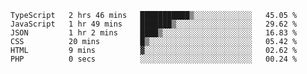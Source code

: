 <!--START_SECTION:waka-->

```text
TypeScript   2 hrs 46 mins   ███████████▒░░░░░░░░░░░░░   45.05 %
JavaScript   1 hr 49 mins    ███████▒░░░░░░░░░░░░░░░░░   29.62 %
JSON         1 hr 2 mins     ████▒░░░░░░░░░░░░░░░░░░░░   16.83 %
CSS          20 mins         █▒░░░░░░░░░░░░░░░░░░░░░░░   05.42 %
HTML         9 mins          ▓░░░░░░░░░░░░░░░░░░░░░░░░   02.62 %
PHP          0 secs          ░░░░░░░░░░░░░░░░░░░░░░░░░   00.24 %
```

<!--END_SECTION:waka-->


<!--
**Leorio21/Leorio21** is a ✨ _special_ ✨ repository because its `README.md` (this file) appears on your GitHub profile.

Here are some ideas to get you started:

- 🔭 I’m currently working on ...
- 🌱 I’m currently learning ...
- 👯 I’m looking to collaborate on ...
- 🤔 I’m looking for help with ...
- 💬 Ask me about ...
- 📫 How to reach me: ...
- 😄 Pronouns: ...
- ⚡ Fun fact: ...
-->

